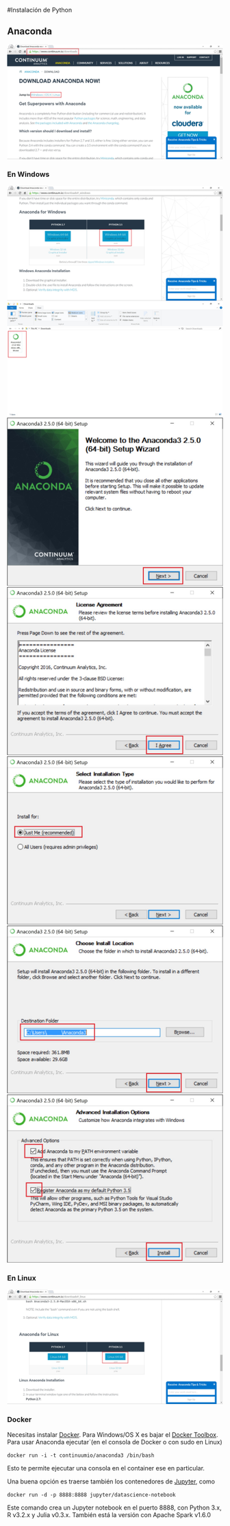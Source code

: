 #Instalación de Python

## Anaconda

![](/img/tutorial_instalacion/anaconda_1.jpg)

### En Windows
![](/img/tutorial_instalacion/anaconda_win_1.jpg)
![](/img/tutorial_instalacion/anaconda_win_2.jpg)
![](/img/tutorial_instalacion/anaconda_win_3.jpg)
![](/img/tutorial_instalacion/anaconda_win_4.jpg)
![](/img/tutorial_instalacion/anaconda_win_5.jpg)
![](/img/tutorial_instalacion/anaconda_win_6.jpg)
![](/img/tutorial_instalacion/anaconda_win_7.jpg)

### En Linux
![](/img/tutorial_instalacion/anaconda_nix_1.jpg)

### Docker
Necesitas instalar [Docker](https://www.docker.com). Para Windows/OS X es bajar el [Docker Toolbox](https://www.docker.com/products/docker-toolbox). Para usar Anaconda ejecutar`(en el consola de Docker o con sudo en Linux)

```
docker run -i -t continuumio/anaconda3 /bin/bash
```
Esto te permite ejecutar una consola en el container ese en particular.

Una buena opción es traerse también los contenedores de [Jupyter](https://github.com/jupyter/docker-stacks), como

```
docker run -d -p 8888:8888 jupyter/datascience-notebook
```
Este comando crea un Jupyter notebook en el puerto 8888, con Python 3.x, R v3.2.x y Julia v0.3.x. También está la versión con Apache Spark v1.6.0
